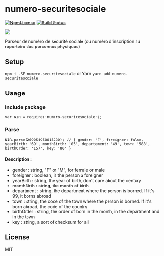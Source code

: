 # numero-securitesociale
[![NpmLicense](https://img.shields.io/npm/l/numero-securitesociale.svg?style=popout)](https://github.com/MathRobin/numero-securitesociale/blob/master/LICENSE) [![Build Status](https://travis-ci.org/MathRobin/numero-securitesociale.svg)](https://travis-ci.org/MathRobin/numero-securitesociale)

![](https://github.com/MathRobin/numero-securitesociale/workflows/tests/badge.svg)

Parseur de numéro de sécurité sociale (ou numéro d'inscription au répertoire des personnes physiques)

## Setup

`npm i -SE numero-securitesociale`
or Yarn
`yarn add numero-securitesociale`

## Usage

### Include package

`
var NIR = require('numero-securitesociale');
`

### Parse

`
NIR.parse(269054958815780);
// { gender: 'F', foreigner: false, yearBirth: '69', monthBirth: '05', departement: '49', town: '588', birthOrder: '157', key: '80' }
`

#### Description :

- gender : string, "F" or "M", for female or male
- foreigner : boolean, is the person a foreigner
- yearBirth : string, the year of birth, don't care about the century
- monthBirth : string, the month of birth
- department : string, the department where the person is borned. If it's 99, it borns abroad
- town : string, the code of the town where the person is borned. If it's born abroad, the code of the country
- birthOrder : string, the order of born in the month, in the department and in the town
- key : string, a sort of checksum for all 

## License

MIT
